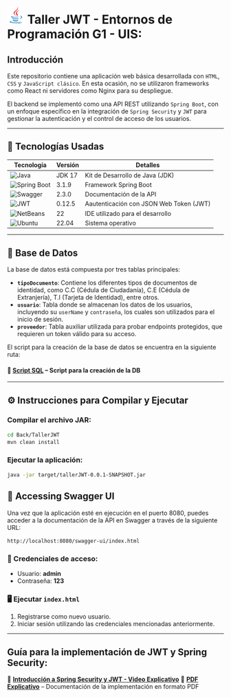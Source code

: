 # <img src="https://raw.githubusercontent.com/devicons/devicon/master/icons/java/java-original.svg" alt="Java Logo" width="40" height="40"/> Taller JWT - Entornos de Programación G1 - UIS: 

## Introducción

Este repositorio contiene una aplicación web básica desarrollada con `HTML`, `CSS` y `JavaScript clásico`. En esta ocasión, no se utilizaron frameworks como React ni servidores como Nginx para su despliegue.  

El backend se implementó como una API REST utilizando `Spring Boot`, con un enfoque específico en la integración de `Spring Security` y `JWT` para gestionar la autenticación y el control de acceso de los usuarios. 

---

## 🧰 Tecnologías Usadas

| Tecnología      | Versión    | Detalles                                   |
|-----------------|------------|-------------------------------------------|
| ![Java](https://img.shields.io/badge/Java-17-blue?logo=java)            | JDK 17     | Kit de Desarrollo de Java (JDK)         |
| ![Spring Boot](https://img.shields.io/badge/Spring%20Boot-3.1.9-brightgreen?logo=springboot) | 3.1.9      | Framework Spring Boot                    |
| ![Swagger](https://img.shields.io/badge/Swagger-2.3.0-yellowgreen?logo=swagger)        | 2.3.0      | Documentación de la API                  |
| ![JWT](https://img.shields.io/badge/JWT-0.12.5-red?logo=jsonwebtokens) | 0.12.5 | Aautenticación con JSON Web Token (JWT) |
| ![NetBeans](https://img.shields.io/badge/NetBeans-22-lightgrey?logo=apache-netbeans-ide)   | 22         | IDE utilizado para el desarrollo         |
| ![Ubuntu](https://img.shields.io/badge/Ubuntu-22.04-orange?logo=ubuntu)        | 22.04      | Sistema operativo                        |

---

## 📂 Base de Datos

La base de datos está compuesta por tres tablas principales:  

- **`tipoDocumento`**: Contiene los diferentes tipos de documentos de identidad, como C.C (Cédula de Ciudadanía), C.E (Cédula de Extranjería), T.I (Tarjeta de Identidad), entre otros.  
- **`usuario`**: Tabla donde se almacenan los datos de los usuarios, incluyendo su `userName` y `contraseña`, los cuales son utilizados para el inicio de sesión.  
- **`proveedor`**: Tabla auxiliar utilizada para probar endpoints protegidos, que requieren un token válido para su acceso.  

El script para la creación de la base de datos se encuentra en la siguiente ruta:  

#### 📄 **[Script SQL](./Scripts%20SQL/creacionDB.sql)** – Script para la creación de la DB

---

## ⚙️ Instrucciones para Compilar y Ejecutar

### Compilar el archivo JAR:
```bash
cd Back/TallerJWT
mvn clean install
```

### Ejecutar la aplicación:
```bash
java -jar target/tallerJWT-0.0.1-SNAPSHOT.jar 
```

## 📖 Accessing Swagger UI
Una vez que la aplicación esté en ejecución en el puerto 8080, puedes acceder a la documentación de la API en Swagger a través de la siguiente URL:
```bash
http://localhost:8080/swagger-ui/index.html
```
### 🔐 Credenciales de acceso:
- Usuario: **admin**
- Contraseña: **123**

### 🖥️ Ejecutar `index.html`
1. Registrarse como nuevo usuario.  
2. Iniciar sesión utilizando las credenciales mencionadas anteriormente.

---
## Guía para la implementación de JWT y Spring Security:
🎥 **[Introducción a Spring Security y JWT - Video Explicativo](https://youtu.be/2tf0UY6gV3Y?list=PLsyeobzWxl7qbKoSgR5ub6jolI8-ocxCF)**
📄 **[PDF Explicativo](./Documentacion/Investigacion%20JWT%20-%20Juan%20Roa%202210086.pdf)** – Documentación de la implementación en formato PDF
